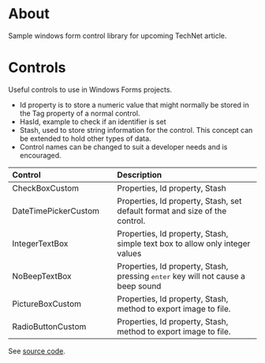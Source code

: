 ﻿# About

Sample windows form control library for upcoming TechNet article.

# Controls

Useful controls to use in Windows Forms projects.

- Id property is to store a numeric value that might normally be stored in the Tag property of a normal control.
- HasId, example to check if an identifier is set
- Stash, used to store string information for the control. This concept can be extended to hold other types of data.
- Control names can be changed to suit a developer needs and is encouraged.

| Control  | &nbsp; | Description  |
|:-------------|--|:---|
| CheckBoxCustom  | &nbsp; | Properties, Id property, Stash   |
| DateTimePickerCustom | &nbsp; | Properties, Id property, Stash, set default format and size of the control.   |
| IntegerTextBox  | &nbsp; | Properties, Id property, Stash, simple text box to allow only integer values   |
| NoBeepTextBox  | &nbsp; | Properties, Id property, Stash, pressing <kbd>enter</kbd> key will not cause a beep sound   |
| PictureBoxCustom  | &nbsp; | Properties, Id property, Stash, method to export image to file.   |
| RadioButtonCustom  | &nbsp; | Properties, Id property, Stash, method to export image to file.   |

See [source code](https://github.com/karenpayneoregon/team-controls/tree/master/TeamControls).
